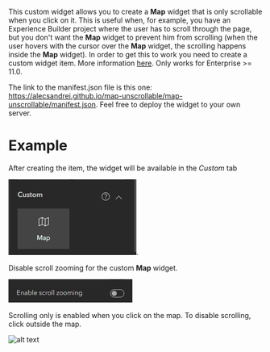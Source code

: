This custom widget allows you to create a **Map** widget that is only scrollable when you click on it. This is useful when, for example, you have an Experience Builder project where the user has to scroll through the page, but you don't want the **Map** widget to prevent him from scrolling (when the user hovers with the cursor over the **Map** widget, the scrolling happens inside the **Map** widget).
In order to get this to work you need to create a custom widget item. More information [here](https://doc.arcgis.com/en/experience-builder/11.0/configure-widgets/add-custom-widgets.htm). Only works for Enterprise >= 11.0.

The link to the manifest.json file is this one: https://alecsandrei.github.io/map-unscrollable/map-unscrollable/manifest.json.
Feel free to deploy the widget to your own server.

# Example

After creating the item, the widget will be available in the *Custom* tab

![alt text](media/image.png).


Disable scroll zooming for the custom **Map** widget.

![alt text](media/image-1.png)


Scrolling only is enabled when you click on the map. To disable scrolling, click outside the map.

![alt text](media/gif.gif)
